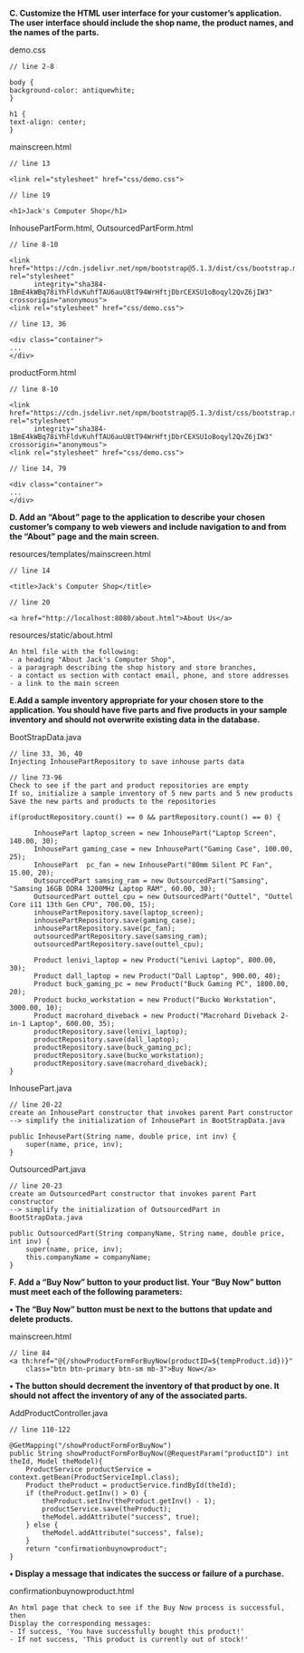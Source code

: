 **C.  Customize the HTML user interface for your customer’s application. The user interface should include the shop name, the product names, and the names of the parts.**

demo.css

```
// line 2-8

body {
background-color: antiquewhite;
}

h1 {
text-align: center;
}
```
mainscreen.html
```
// line 13

<link rel="stylesheet" href="css/demo.css">

// line 19

<h1>Jack's Computer Shop</h1>
```
InhousePartForm.html, OutsourcedPartForm.html
```
// line 8-10

<link href="https://cdn.jsdelivr.net/npm/bootstrap@5.1.3/dist/css/bootstrap.min.css" rel="stylesheet"
      integrity="sha384-1BmE4kWBq78iYhFldvKuhfTAU6auU8tT94WrHftjDbrCEXSU1oBoqyl2QvZ6jIW3" crossorigin="anonymous">
<link rel="stylesheet" href="css/demo.css">
    
// line 13, 36

<div class="container">
...
</div>    
```
productForm.html
```
// line 8-10

<link href="https://cdn.jsdelivr.net/npm/bootstrap@5.1.3/dist/css/bootstrap.min.css" rel="stylesheet"
      integrity="sha384-1BmE4kWBq78iYhFldvKuhfTAU6auU8tT94WrHftjDbrCEXSU1oBoqyl2QvZ6jIW3" crossorigin="anonymous">
<link rel="stylesheet" href="css/demo.css">

// line 14, 79

<div class="container">
...
</div>
```
**D.  Add an “About” page to the application to describe your chosen customer’s company to web viewers and include navigation to and from the “About” page and the main screen.**

resources/templates/mainscreen.html
```
// line 14

<title>Jack's Computer Shop</title>

// line 20

<a href="http://localhost:8080/about.html">About Us</a>
```
resources/static/about.html
```
An html file with the following:
- a heading "About Jack's Computer Shop", 
- a paragraph describing the shop history and store branches, 
- a contact us section with contact email, phone, and store addresses
- a link to the main screen 
```
**E.Add a sample inventory appropriate for your chosen store to the application. You should have five parts and five products in your sample inventory and should not overwrite existing data in the database.**

BootStrapData.java
```
// line 33, 36, 40
Injecting InhousePartRepository to save inhouse parts data

// line 73-96
Check to see if the part and product repositories are empty
If so, initialize a sample inventory of 5 new parts and 5 new products
Save the new parts and products to the repositories

if(productRepository.count() == 0 && partRepository.count() == 0) {

      InhousePart laptop_screen = new InhousePart("Laptop Screen", 140.00, 30);
      InhousePart gaming_case = new InhousePart("Gaming Case", 100.00, 25);
      InhousePart  pc_fan = new InhousePart("80mm Silent PC Fan", 15.00, 20);
      OutsourcedPart samsing_ram = new OutsourcedPart("Samsing", "Samsing 16GB DDR4 3200MHz Laptop RAM", 60.00, 30);
      OutsourcedPart outtel_cpu = new OutsourcedPart("Outtel", "Outtel Core i11 13th Gen CPU", 700.00, 15);
      inhousePartRepository.save(laptop_screen);
      inhousePartRepository.save(gaming_case);
      inhousePartRepository.save(pc_fan);
      outsourcedPartRepository.save(samsing_ram);
      outsourcedPartRepository.save(outtel_cpu);

      Product lenivi_laptop = new Product("Lenivi Laptop", 800.00, 30);
      Product dall_laptop = new Product("Dall Laptop", 900.00, 40);
      Product buck_gaming_pc = new Product("Buck Gaming PC", 1800.00, 20);
      Product bucko_workstation = new Product("Bucko Workstation", 3000.00, 10);
      Product macrohard_diveback = new Product("Macrohard Diveback 2-in-1 Laptop", 600.00, 35);
      productRepository.save(lenivi_laptop);
      productRepository.save(dall_laptop);
      productRepository.save(buck_gaming_pc);
      productRepository.save(bucko_workstation);
      productRepository.save(macrohard_diveback);
}
```
InhousePart.java
```
// line 20-22
create an InhousePart constructor that invokes parent Part constructor
--> simplify the initialization of InhousePart in BootStrapData.java

public InhousePart(String name, double price, int inv) {
    super(name, price, inv);
}
```
OutsourcedPart.java
```
// line 20-23
create an OutsourcedPart constructor that invokes parent Part constructor
--> simplify the initialization of OutsourcedPart in BootStrapData.java

public OutsourcedPart(String companyName, String name, double price, int inv) {
    super(name, price, inv);
    this.companyName = companyName;
}
```
**F.  Add a “Buy Now” button to your product list. Your “Buy Now” button must meet each of the following parameters:**

**•   The “Buy Now” button must be next to the buttons that update and delete products.**

mainscreen.html
```
// line 84
<a th:href="@{/showProductFormForBuyNow(productID=${tempProduct.id})}" 
    class="btn btn-primary btn-sm mb-3">Buy Now</a>
```
**•   The button should decrement the inventory of that product by one. It should not affect the inventory of any of the associated parts.**

AddProductController.java
```
// line 110-122

@GetMapping("/showProductFormForBuyNow")
public String showProductFormForBuyNow(@RequestParam("productID") int theId, Model theModel){
    ProductService productService = context.getBean(ProductServiceImpl.class);
    Product theProduct = productService.findById(theId);
    if (theProduct.getInv() > 0) {
        theProduct.setInv(theProduct.getInv() - 1);
        productService.save(theProduct);
        theModel.addAttribute("success", true);
    } else {
        theModel.addAttribute("success", false);
    }
    return "confirmationbuynowproduct";
}
```
**•   Display a message that indicates the success or failure of a purchase.**

confirmationbuynowproduct.html
```
An html page that check to see if the Buy Now process is successful, then
Display the corresponding messages:
- If success, 'You have successfully bought this product!'
- If not success, 'This product is currently out of stock!'
```